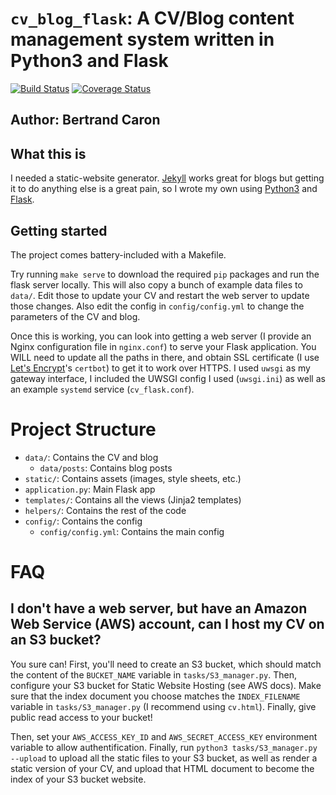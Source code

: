 # `cv_blog_flask`: A CV/Blog content management system written in Python3 and Flask

[![Build Status](https://travis-ci.org/bertrand-caron/cv_blog_flask.svg?branch=master)](https://travis-ci.org/bertrand-caron/cv_blog_flask)
[![Coverage Status](https://coveralls.io/repos/github/bertrand-caron/cv_blog_flask/badge.svg?branch=master)](https://coveralls.io/github/bertrand-caron/cv_blog_flask?branch=master)

## Author: Bertrand Caron

## What this is

I needed a static-website generator.
[Jekyll](https://jekyllrb.com) works great for blogs but getting it to do anything else is a great pain, so I wrote my own using [Python3](https://docs.python.org/3/) and [Flask](http://flask.pocoo.org).

## Getting started

The project comes battery-included with a Makefile.

Try running `make serve` to download the required `pip` packages and run the flask server locally.
This will also copy a bunch of example data files to `data/`.
Edit those to update your CV and restart the web server to update those changes.
Also edit the config in `config/config.yml` to change the parameters of the CV and blog.

Once this is working, you can look into getting a web server (I provide an Nginx configuration file in `nginx.conf`) to serve your Flask application.
You WILL need to update all the paths in there, and obtain SSL certificate (I use [Let's Encrypt](https://letsencrypt.org)'s `certbot`) to get it to work over HTTPS.
I used `uwsgi` as my gateway interface, I included the UWSGI config I used (`uwsgi.ini`) as well as an example `systemd` service (`cv_flask.conf`).

# Project Structure

* `data/`: Contains the CV and blog
    * `data/posts`: Contains blog posts
* `static/`: Contains assets (images, style sheets, etc.)
* `application.py`: Main Flask app
* `templates/`: Contains all the views (Jinja2 templates)
* `helpers/`: Contains the rest of the code
* `config/`: Contains the config
    * `config/config.yml`: Contains the main config

# FAQ

## I don't have a web server, but have an Amazon Web Service (AWS) account, can I host my CV on an S3 bucket?

You sure can!
First, you'll need to create an S3 bucket, which should match the content of the `BUCKET_NAME` variable in `tasks/S3_manager.py`.
Then, configure your S3 bucket for Static Website Hosting (see AWS docs).
Make sure that the index document you choose matches the `INDEX_FILENAME` variable in `tasks/S3_manager.py` (I recommend using `cv.html`).
Finally, give public read access to your bucket!

Then, set your `AWS_ACCESS_KEY_ID` and `AWS_SECRET_ACCESS_KEY` environment variable to allow authentification.
Finally, run `python3 tasks/S3_manager.py --upload` to upload all the static files to your S3 bucket,
as well as render a static version of your CV, and upload that HTML document to become the index of your S3 bucket website.

